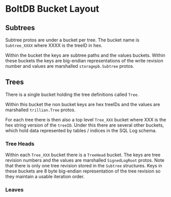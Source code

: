 # BoltDB Bucket Layout

## Subtrees

Subtree protos are under a bucket per tree. The bucket name is `Subtree_XXXX`
where XXXX is the treeID in hex.

Within the bucket the keys are subtree paths and the values buckets. Within these
buckets the keys are big-endian representations of the write revision number and
values are marshalled `storagepb.Subtree` protos.

## Trees

There is a single bucket holding the tree definitions called `Tree`.

Within this bucket the non bucket keys are hex treeIDs and the values are 
marshalled `trillian.Tree` protos.

For each tree there is then also a top level `Tree_XXX` bucket where XXX is the hex
string version of the `treeID`. Under this there are several other buckets,
which hold data represented by tables / indices in the SQL Log schema.

### Tree Heads

Within each `Tree_XXX` bucket there is a `TreeHead` bucket. The keys are tree revision numbers
and the values are marshalled `SignedLogRoot` protos. Note that there is only
one tree revision stored in the `Subtree` structures. Keys in these buckets are 8
byte big-endian representation of the tree revision so they maintain a usable
iteration order.

### Leaves

